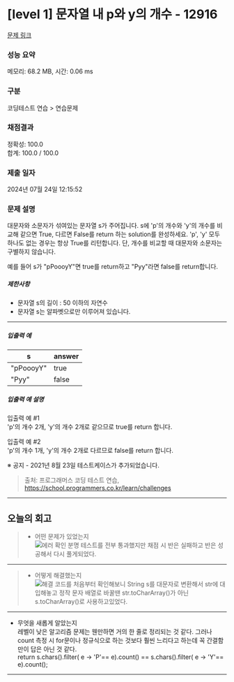 # [level 1] 문자열 내 p와 y의 개수 - 12916 

[문제 링크](https://school.programmers.co.kr/learn/courses/30/lessons/12916#) 

### 성능 요약

메모리: 68.2 MB, 시간: 0.06 ms

### 구분

코딩테스트 연습 > 연습문제

### 채점결과

정확성: 100.0<br/>합계: 100.0 / 100.0

### 제출 일자

2024년 07월 24일 12:15:52

### 문제 설명

<p>대문자와 소문자가 섞여있는 문자열 s가 주어집니다. s에 'p'의 개수와 'y'의 개수를 비교해 같으면 True, 다르면 False를 return 하는 solution를 완성하세요. 'p', 'y' 모두 하나도 없는 경우는 항상 True를 리턴합니다. 단, 개수를 비교할 때 대문자와 소문자는 구별하지 않습니다.</p>

<p>예를 들어 s가 "pPoooyY"면 true를 return하고 "Pyy"라면 false를 return합니다.</p>

<h5>제한사항</h5>

<ul>
<li>문자열 s의 길이 : 50 이하의 자연수</li>
<li>문자열 s는 알파벳으로만 이루어져 있습니다.</li>
</ul>

<hr>

<h5>입출력 예</h5>
<table class="table">
        <thead><tr>
<th>s</th>
<th>answer</th>
</tr>
</thead>
        <tbody><tr>
<td>"pPoooyY"</td>
<td>true</td>
</tr>
<tr>
<td>"Pyy"</td>
<td>false</td>
</tr>
</tbody>
      </table>
<h5>입출력 예 설명</h5>

<p>입출력 예 #1<br>
'p'의 개수 2개, 'y'의 개수 2개로 같으므로 true를 return 합니다.</p>

<p>입출력 예 #2<br>
'p'의 개수 1개, 'y'의 개수 2개로 다르므로 false를 return 합니다.</p>

<p>※ 공지 - 2021년 8월 23일 테스트케이스가 추가되었습니다.</p>


> 출처: 프로그래머스 코딩 테스트 연습, https://school.programmers.co.kr/learn/challenges
 ---
## 오늘의 회고
> - 어떤 문제가 있었는지<br/>
  ![에러 확인](https://github.com/user-attachments/assets/5890f661-6c33-48b6-9326-abc665c0cea3)
분명 테스트를 전부 통과했지만 채점 시 반은 실패하고 반은 성공해서 다시 풀게되었다.

  ---
>  - 어떻게 해결했는지<br/>
  ![해결](https://github.com/user-attachments/assets/17563242-687b-430c-bddd-7fdbc2669c1c)
코드를 처음부터 확인해보니 String s를 대문자로 변환해서 str에 대입해놓고 정작 문자 배열로 바꿀땐 str.toCharArray()가 아닌 s.toCharArray()로 사용하고있었다.

  ---
  - 무엇을 새롭게 알았는지<br/>
        레벨이 낮은 알고리즘 문제는 웬만하면 거의 한 줄로 정리되는 것 같다.
    그러나 count 측정 시 for문이나 정규식으로 하는 것보다 훨씬 느리다고 하는데 꼭 간결함만이 답은 아닌 것 같다.<br/>
        return s.chars().filter( e -> 'P'== e).count() == s.chars().filter( e -> 'Y'== e).count();
    
  --- 

